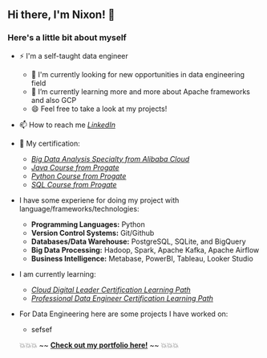 ## Hi there, I'm Nixon! 👋

### Here's a little bit about myself

- ⚡ I'm a self-taught data engineer
  - 🤔 I'm currently looking for new opportunities in data engineering field
  - 🌱 I’m currently learning more and more about Apache frameworks and also GCP
  - 😄 Feel free to take a look at my projects!
- 📫 How to reach me [*LinkedIn*](https://www.linkedin.com/in/nixon-hutahaean/)
- 📝 My certification:
  - [*Big Data Analysis Specialty from Alibaba Cloud*](https://drive.google.com/file/d/1Sq7GxHqUD0UWlDQQPsdVY9nYDyWH07Sw/view?usp=sharing)
  - [*Java Course from Progate*](https://drive.google.com/file/d/1XidpY8zr93JXueuhwVObhzbypd14t4AD/view?usp=sharing)
  - [*Python Course from Progate*](https://drive.google.com/file/d/117XbX1nxjBIxpdYKD3yJoIlbWLPIS-HI/view?usp=sharing)
  - [*SQL Course from Progate*](https://drive.google.com/file/d/1GAbOEeKApx_4tKpnWy3LCXgMJIAG04zp/view?usp=sharing)

- I have some experiene for doing my project with language/frameworks/technologies:
  - <strong>Programming Languages:</strong> Python
  - <strong>Version Control Systems:</strong> Git/Github
  - <strong>Databases/Data Warehouse:</strong> PostgreSQL, SQLite, and BigQuery
  - <strong>Big Data Processing:</strong> Hadoop, Spark, Apache Kafka, Apache Airflow
  - <strong>Business Intelligence:</strong> Metabase, PowerBI, Tableau, Looker Studio
 
- I am currently learning:
  - [*Cloud Digital Leader Certification Learning Path*](https://partner.cloudskillsboost.google/journeys/75)
  - [*Professional Data Engineer Certification Learning Path*](https://partner.cloudskillsboost.google/journeys/85) 

- For Data Engineering here are some projects I have worked on:
  - sefsef

  💥💥💥 ~~ [**Check out my portfolio here!**](https://github.com/Xedonedron/portofolio) ~~ 💥💥💥
